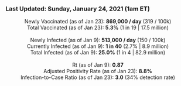 ### Last Updated: Sunday, January 24, 2021 (1am ET)
<p align="center">
Newly Vaccinated (as of Jan 23): <b>869,000 / day</b>
(319 / 100k)<br>
Total Vaccinated (as of Jan 23): <b>5.3%</b>
(1 in 19 | 17.5 million)<br>
<br>
Newly Infected (as of Jan 9): <b>513,000 / day</b> 
(150 / 100k)<br>
Currently Infected (as of Jan 9): <b>1 in 40</b>
(2.7% | 8.9 million)<br>
Total Infected (as of Jan 9): <b>25.0%</b>
(1 in 4 | 82.9 million)<br>
<br>
Rt (as of Jan 9): <b>0.87</b><br>
Adjusted Positivity Rate (as of Jan 23): <b>8.8%</b><br>
Infection-to-Case Ratio (as of Jan 23): <b>3.0</b> (34% detection rate)</p>